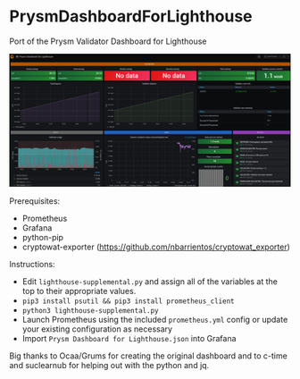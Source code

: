 # PrysmDashboardForLighthouse
Port of the Prysm Validator Dashboard for Lighthouse

<img src=screenshot.png>

Prerequisites:
- Prometheus
- Grafana
- python-pip
- cryptowat-exporter (https://github.com/nbarrientos/cryptowat_exporter)

Instructions:
- Edit `lighthouse-supplemental.py` and assign all of the variables at the top to their appropriate values.
- `pip3 install psutil && pip3 install prometheus_client`
- `python3 lighthouse-supplemental.py`
- Launch Prometheus using the included `prometheus.yml` config or update your existing configuration as necessary
- Import `Prysm Dashboard for Lighthouse.json` into Grafana

Big thanks to Ocaa/Grums for creating the original dashboard and to c-time and suclearnub for helping out with the python and jq.
